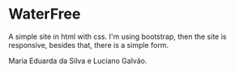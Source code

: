 # WaterFree
 A simple site in html with css. I'm using bootstrap, then the site is responsive, besides that, there is a simple form.
 
 Maria Eduarda da Silva e Luciano Galvão.
